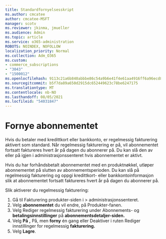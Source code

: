 ```yaml
---
title: Standardfornyelsesskript
ms.author: cmcatee
author: cmcatee-MSFT
manager: scotv
ms.reviewer: jkinma, jmueller
ms.audience: Admin
ms.topic: article
ms.service: o365-administration
ROBOTS: NOINDEX, NOFOLLOW
localization_priority: Normal
ms.collection: Adm_O365
ms.custom:
- commerce_subscriptions
- "3043"
- "1500012"
ms.openlocfilehash: 9113c21a6b840abbbe86c54a9b6e41f4e61aa4916ff6a96ecd8f5170640bcd95
ms.sourcegitcommit: b5f7da89a650d2915dc652449623c78be6247175
ms.translationtype: MT
ms.contentlocale: nb-NO
ms.lasthandoff: 08/05/2021
ms.locfileid: "54031847"
---
```

# <a name="renewing-your-subscription"></a>Fornye abonnementet

Hvis du betaler med kredittkort eller bankkonto, er regelmessig fakturering aktivert som standard. Når regelmessig fakturering er på, vil abonnementet fortsatt faktureres hvert år på dagen du abonnerer på. Du kan slå den av eller på igjen i administrasjonssenteret hvis abonnementet er aktivt.

Hvis du har forhåndsbetalt abonnementet med en produktnøkkel, utløper abonnementet på slutten av abonnementsperioden. Du kan slå på regelmessig fakturering og oppgi kredittkort- eller bankkontoinformasjon slik at abonnementet fortsatt faktureres hvert år på dagen du abonnerer på.

Slik aktiverer du regelmessig fakturering:

1. Gå til Fakturering produkter-siden i   >  [](https://go.microsoft.com/fwlink/p/?linkid=842054) administrasjonssenteret.
2. Velg **abonnementet** du vil endre, på Produkter-fanen.
3. Velg Rediger regelmessig fakturering under Abonnements- og **betalingsinnstillinger** på **abonnementsdetaljer-siden.**
4. Velg **På** **,** På, men **forny** én gang eller Deaktiver i ruten Rediger innstillinger for regelmessig **fakturering.**
5. Velg **Lagre**. 